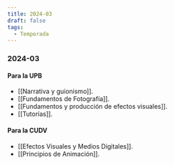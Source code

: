 ```yaml
---
title: 2024-03
draft: false
tags:
  - Temporada
---
```


### 2024-03
#### Para la UPB

- [[Narrativa y guionismo]].
- [[Fundamentos de Fotografía]].
- [[Fundamentos y producción de efectos visuales]].
- [[Tutorías]].
#### Para la CUDV

- [[Efectos Visuales y Medios Digitales]].
- [[Principios de Animación]].